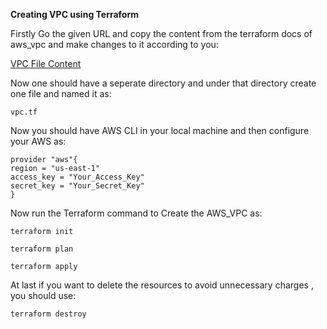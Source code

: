 **Creating VPC using Terraform**

Firstly Go the given URL and copy the content from the terraform docs of aws_vpc and make changes to it according to you:

[VPC File Content ](https://registry.terraform.io/providers/hashicorp/aws/latest/docs/resources/vpc)

Now one should have a seperate directory and under that directory create one file and named it as:

```
vpc.tf
```

Now you should have AWS CLI in your local machine and then configure your AWS as:

```
provider "aws"{
region = "us-east-1"
access_key = "Your_Access_Key"
secret_key = "Your_Secret_Key"
}
```

Now run the Terraform command to Create the AWS_VPC  as:


```
terraform init
```

```
terraform plan
```

```
terraform apply
```

At last if you want to delete the resources to avoid unnecessary charges , you should use:

```
terraform destroy
```